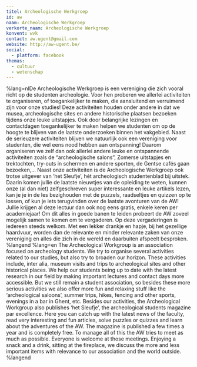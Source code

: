 ```yaml
---
titel: Archeologische Werkgroep
id: aw
naam: Archeologische Werkgroep
verkorte_naam: Archeologische Werkgroep
konvent: wvk
contact: aw.ugent@gmail.com
website: http://aw-ugent.be/
social:
  - platform: facebook
themas:
  - cultuur
  - wetenschap
---
```


%lang=nlDe Archeologische Werkgroep is een vereniging die zich vooral richt op de studenten archeologie. Voor hen proberen we allerlei activiteiten te organiseren, of toegankelijker te maken, die aansluitend en verruimend zijn voor onze studies! Deze activiteiten houden onder andere in dat we musea, archeologische sites en andere historische plaatsen bezoeken tijdens onze leuke uitstapjes. Ook door belangrijke lezingen en contactdagen toegankelijker te maken helpen we studenten om op de hoogte te blijven van de laatste onderzoeken binnen het vakgebied.
Naast de serieuzere activiteiten blijven we natuurlijk ook een vereniging voor studenten, die wel eens nood hebben aan ontspanning! Daarom organiseren we zelf dan ook allerlei andere leuke en ontspannende activiteiten zoals de “archeologische salons”, Zomerse uitstapjes en trektochten, try-outs in schermen en andere sporten, de Gentse cafés gaan bezoeken,…
Naast onze activiteiten is de Archeologische Werkgroep ook trotse uitgever van ‘het Sleufje’, hét archeologisch studentenblad bij uitstek. Daarin komen jullie de laatste nieuwtjes van de opleiding te weten, kunnen onze (al dan niet) zelfgeschreven super interessante en leuke artikels lezen, kan je je in de les bezighouden met de puzzels, raadseltjes en quizzen op te lossen, of kun je iets terugvinden over de laatste avonturen van de AW! Jullie krijgen al deze lectuur dan ook nog eens gratis, enkele keren per academiejaar!
Om dit alles in goede banen te leiden probeert de AW zoveel mogelijk samen te komen om te vergaderen. Op deze vergaderingen is iedereen steeds welkom. Met een lekker drankje en hapje, bij het gezellige haardvuur, worden dan de relevante en minder relevante zaken van onze vereniging en alles die zich in de wereld en daarbuiten afspeelt besproken. %langend %lang=en The Archeological Workgroup is an association focused on archeology students. We try to organise several activities related to our studies, but also try to broaden our horizon. These activities include, inter alia, museum visits and trips to archeological sites and other historical places. We help our students being up to date with the latest research in our field by making important lectures and contact days more accessible. But we still remain a student association, so besides these more serious activities we also offer more fun and relaxing stuff like the ‘archeological saloons’, summer trips, hikes, fencing and other sports, evenings in a bar in Ghent, etc. Besides our activities, the Archeological Workgroup also publishes ‘het  Sleufje’, the archeological students magazine par excellence. Here you can catch up with the latest news of the faculty, read very interesting and fun articles, solve puzzles or quizzes and learn about the adventures of the AW. The magazine is published a few times a year and is completely free. To manage all of this the AW tries to meet as much as possible. Everyone is welcome at those meetings. Enjoying a snack and a drink, sitting at the fireplace, we discuss the more and less important items with relevance to our association and the world outside. %langend

